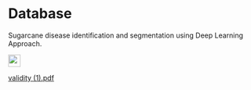 # Database
Sugarcane disease identification and segmentation using Deep Learning Approach.

<img src='C:\Users\anass\Downloads\download.png' width='25'>

[validity (1).pdf](https://github.com/Ansari12345678-web/Database/files/13464707/validity.1.pdf)
